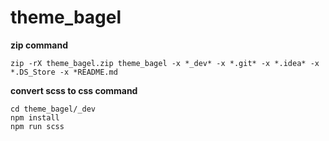 # theme_bagel

**zip command**
```
zip -rX theme_bagel.zip theme_bagel -x *_dev* -x *.git* -x *.idea* -x *.DS_Store -x *README.md
```


**convert scss to css command** 
```
cd theme_bagel/_dev
npm install
npm run scss
```
